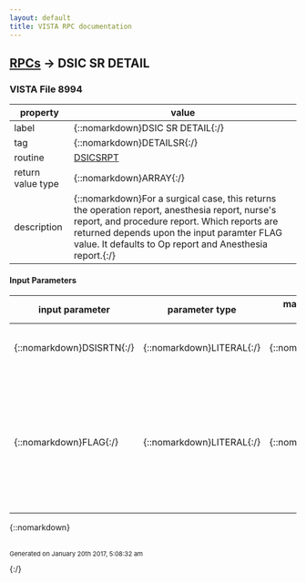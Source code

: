 ```yaml
---
layout: default
title: VISTA RPC documentation
---
```




## [RPCs](TableOfContent.md) &#8594; DSIC SR DETAIL 



### VISTA File 8994 


 property | value 
--- | --- 
 label | {::nomarkdown}DSIC SR DETAIL{:/}
 tag | {::nomarkdown}DETAILSR{:/}
 routine | [DSICSRPT](http://code.osehra.org/dox/Routine_DSICSRPT_source.html)
 return value type | {::nomarkdown}ARRAY{:/}
 description | {::nomarkdown}For a surgical case, this returns the operation report, anesthesia report, nurse's report, and procedure report.  Which reports are returned depends upon the input paramter FLAG value.  It defaults to Op report and Anesthesia report.{:/}

#### Input Parameters

| input parameter | parameter type | maximum data length | required | description | 
| --- | --- | --- | --- | --- | 
| {::nomarkdown}DSISRTN{:/} | {::nomarkdown}LITERAL{:/} | {::nomarkdown}20{:/} | {::nomarkdown}true{:/} | {::nomarkdown}This is the internal file number from file 130, i.e., CASE#{:/} | 
| {::nomarkdown}FLAG{:/} | {::nomarkdown}LITERAL{:/} | {::nomarkdown}4{:/} | {::nomarkdown}true{:/} | {::nomarkdown}Optional parameter - string of characters indicating which reports to return:  FLAG[\O\ - return Operation Report       \A\ - return Anesthesia Report       \N\ - return Nurse's Report       \P\ - return Procedure Report (NON-OR) Default to FLAG=\OA\{:/} | 

{::nomarkdown} <br/><br/><p style="font-size: 11px">Generated on January 20th 2017, 5:08:32 am</p>{:/}